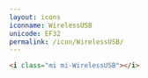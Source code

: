 ```yaml
---
layout: icons
iconname: WirelessUSB
unicode: EF32
permalink: /icon/WirelessUSB/
---
```


``` html
<i class="mi mi-WirelessUSB"></i>
```
